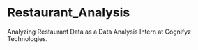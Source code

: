 # Restaurant_Analysis
Analyzing Restaurant Data as a Data Analysis Intern at Cognifyz Technologies.
